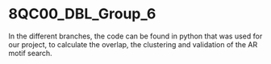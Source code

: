 # 8QC00_DBL_Group_6
In the different branches, the code can be found in python that was used for our project, to calculate the overlap, the clustering and validation of the AR motif search.
